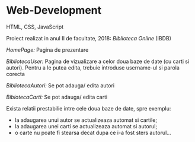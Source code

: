 # Web-Development
HTML, CSS, JavaScript

Proiect realizat in anul II de facultate, 2018: *Biblioteca Online* (IBDB)

*HomePage:* Pagina de prezentare

*BibliotecaUser:* Pagina de vizualizare a celor doua baze de date (cu carti si autori). Pentru a le putea edita, trebuie introduse username-ul si parola corecta 

*BibliotecaAutori:* Se pot adauga/ edita autori 

*BibiotecaCarti:* Se pot adauga/ edita carti

Exista relatii prestabilie intre cele doua baze de date, spre exemplu:
  - la adaugarea unui autor se actualizeaza automat si cartile;
  - la adaugarea unei carti se actualizeaza automat si autorul;
  - o carte nu poate fi stearsa decat dupa ce i-a fost sters autorul...
